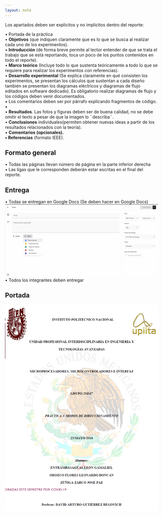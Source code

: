 ```yaml
---
layout: note
---
```


Los apartados deben ser explicitos y no implicitos dentro del reporte:  
  
• Portada de la práctica  
• **Objetivos** (que indiquen claramente que es lo que se busca al realizar cada uno de los experimentos).  
• **Introducción** (de forma breve permite al lector entender de que se trata el trabajo que se está reportando, toca un poco de los puntos contenidos en todo el reporte).  
• **Marco teórico** (Incluye todo lo que sustenta teóricamente a todo lo que se requiere para realizar los experimentos con referencias).  
• **Desarrollo experimental** (Se explica claramente en qué consisten los experimentos, se presentan los cálculos que sustentan a cada diseño también se presentan los diagramas eléctricos y diagramas de flujo editados en software dedicado). Es obligatorio realizar diagramas de flujo y los códigos deben venir documentados.  
▪ Los comentarios deben ser por párrafo explicando fragmentos de código.  
▪  
• **Resultados**. Las fotos y figuras deben ser de buena calidad, no se debe omitir el texto a pesar de que la imagen lo ¨describa¨.  
• **Conclusiones** individuales(permiten obtener nuevas ideas a partir de los resultados relacionados con la teoría).  
• **Comentarios (opcionales).  
• Referencias** (formato IEEE).  
  

## Formato general

  
• Todas las páginas llevan número de página en la parte inferior derecha  
• Las ligas que le corresponden deberán estar escritas en el final del reporte.  
  

## Entrega

  
• Todas se entregan en Google Docs (Se deben hacer en Google Docs)  
![images\2-1.png](../../../img/f5062a86193e41d782c03ee398e5ef19.png)  
• Todos los integrantes deben entregar  
  

## Portada

  
![images\2-2.png](../../../img/903b49e792ea44eb90f2ab6a1bb96a6b.png)